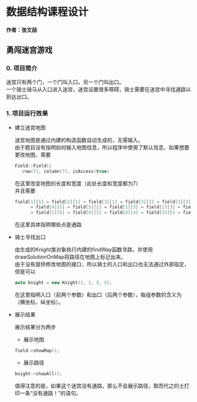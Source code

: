 # 数据结构课程设计

#### 作者：张文喆

## 勇闯迷宫游戏

### 0. 项目简介  
迷宫只有两个门，一个门叫入口，另一个门叫出口。  
一个骑士骑马从入口进入迷宫，迷宫设置很多障碍，骑士需要在迷宫中寻找通路以到达出口。 

### 1. 项目运行效果

- 建立迷宫地图

  迷宫地图是通过内建的构造函数自动生成的，无需输入。  
  由于题目没有指明如何输入地图信息，所以程序中使用了默认信息，如果想要更改地图，需要  
  ```c++
  Field::Field()
	:row(7), column(7), isAccess(true)
  ```
  在这里改变地图的长度和宽度（此处长度和宽度都为7）  
  并且需要
  ```c++
  field[1][1] = field[2][1] = field[3][1] = field[3][2] = field[3][3] = field[2][5]
		= field[4][1] = field[5][1] = field[1][3] = field[2][3] = field[5][3] = field[1][4]
		= field[1][5] = field[4][3] = field[4][4] = field[3][5] = field[4][5] = field[5][5] = SPACE;
  ```
  在这里具体指明哪些点是通路
  
- 骑士寻找出口

  由生成的Knight类对象执行内建的findWay函数寻路，并使用drawSolutionOnMap将路径在地图上标记出来。  
  由于没有提供修改地图的接口，所以骑士的入口和出口也无法通过外部指定，但是可以
  ```c++
  auto knight = new Knight(1, 1, 5, 5);
  ```
  在这里指明入口（前两个参数）和出口（后两个参数），每组参数的含义为（横坐标，纵坐标）。  
  
- 展示结果

  展示结果分为两步  
  - 展示地图
  ```c++
  field->showMap();
  ```
  - 展示路径
  ```c++
  knight->showAll();
  ```
  值得注意的是，如果这个迷宫没有通路，那么不会展示路径，取而代之的士打印一条“没有通路！”的语句。
  
